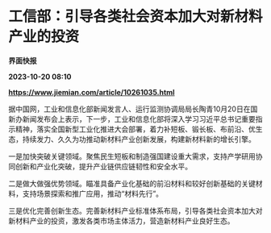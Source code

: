 # 工信部：引导各类社会资本加大对新材料产业的投资
**界面快报**

**2023-10-20 08:10**

**https://www.jiemian.com/article/10261035.html**

据中国网，工业和信息化部新闻发言人、运行监测协调局局长陶青10月20日在国新办新闻发布会上表示，下一步，工业和信息化部将深入学习习近平总书记重要指示精神，落实全国新型工业化推进大会部署，着力补短板、锻长板、布前沿、优生态，持续发力、久久为功推动新材料产业创新发展，构建新材料新的增长引擎。

一是加快突破关键领域。聚焦民生短板和制造强国建设重大需求，支持产学研用协同创新和产业化突破，提升产业链供应链韧性和安全水平。

二是做大做强优势领域。瞄准具备产业化基础的前沿材料和较好创新基础的关键材料，支持场景探索和推广应用，推动“材料先行”。

三是优化完善创新生态。完善新材料产业标准体系布局，引导各类社会资本加大对新材料产业的投资，激发各类市场主体活力，营造新材料产业良好生态。